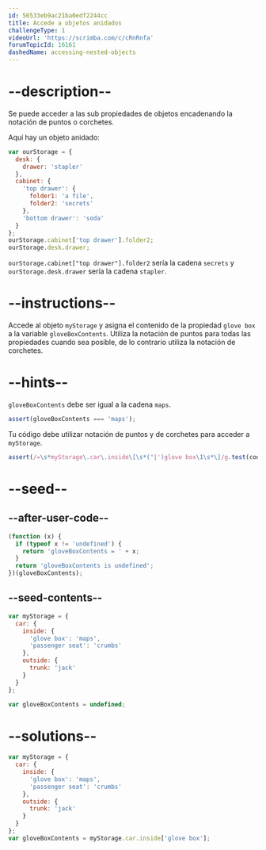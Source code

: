 ```yaml
---
id: 56533eb9ac21ba0edf2244cc
title: Accede a objetos anidados
challengeType: 1
videoUrl: 'https://scrimba.com/c/cRnRnfa'
forumTopicId: 16161
dashedName: accessing-nested-objects
---
```


# --description--

Se puede acceder a las sub propiedades de objetos encadenando la notación de puntos o corchetes.

Aquí hay un objeto anidado:

```js
var ourStorage = {
  desk: {
    drawer: 'stapler'
  },
  cabinet: {
    'top drawer': {
      folder1: 'a file',
      folder2: 'secrets'
    },
    'bottom drawer': 'soda'
  }
};
ourStorage.cabinet['top drawer'].folder2;
ourStorage.desk.drawer;
```

`ourStorage.cabinet["top drawer"].folder2` sería la cadena `secrets` y `ourStorage.desk.drawer` sería la cadena `stapler`.

# --instructions--

Accede al objeto `myStorage` y asigna el contenido de la propiedad `glove box` a la variable `gloveBoxContents`. Utiliza la notación de puntos para todas las propiedades cuando sea posible, de lo contrario utiliza la notación de corchetes.

# --hints--

`gloveBoxContents` debe ser igual a la cadena `maps`.

```js
assert(gloveBoxContents === 'maps');
```

Tu código debe utilizar notación de puntos y de corchetes para acceder a `myStorage`.

```js
assert(/=\s*myStorage\.car\.inside\[\s*("|')glove box\1\s*\]/g.test(code));
```

# --seed--

## --after-user-code--

```js
(function (x) {
  if (typeof x != 'undefined') {
    return 'gloveBoxContents = ' + x;
  }
  return 'gloveBoxContents is undefined';
})(gloveBoxContents);
```

## --seed-contents--

```js
var myStorage = {
  car: {
    inside: {
      'glove box': 'maps',
      'passenger seat': 'crumbs'
    },
    outside: {
      trunk: 'jack'
    }
  }
};

var gloveBoxContents = undefined;
```

# --solutions--

```js
var myStorage = {
  car: {
    inside: {
      'glove box': 'maps',
      'passenger seat': 'crumbs'
    },
    outside: {
      trunk: 'jack'
    }
  }
};
var gloveBoxContents = myStorage.car.inside['glove box'];
```
